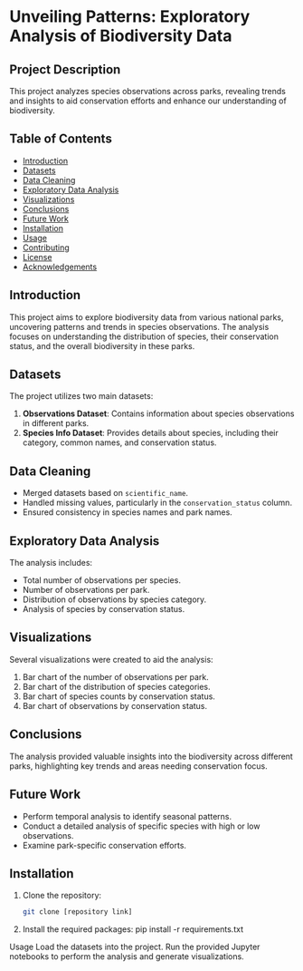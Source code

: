 # Unveiling Patterns: Exploratory Analysis of Biodiversity Data

## Project Description
This project analyzes species observations across parks, revealing trends and insights to aid conservation efforts and enhance our understanding of biodiversity.

## Table of Contents
- [Introduction](#introduction)
- [Datasets](#datasets)
- [Data Cleaning](#data-cleaning)
- [Exploratory Data Analysis](#exploratory-data-analysis)
- [Visualizations](#visualizations)
- [Conclusions](#conclusions)
- [Future Work](#future-work)
- [Installation](#installation)
- [Usage](#usage)
- [Contributing](#contributing)
- [License](#license)
- [Acknowledgements](#acknowledgements)

## Introduction
This project aims to explore biodiversity data from various national parks, uncovering patterns and trends in species observations. The analysis focuses on understanding the distribution of species, their conservation status, and the overall biodiversity in these parks.

## Datasets
The project utilizes two main datasets:
1. **Observations Dataset**: Contains information about species observations in different parks.
2. **Species Info Dataset**: Provides details about species, including their category, common names, and conservation status.

## Data Cleaning
- Merged datasets based on `scientific_name`.
- Handled missing values, particularly in the `conservation_status` column.
- Ensured consistency in species names and park names.

## Exploratory Data Analysis
The analysis includes:
- Total number of observations per species.
- Number of observations per park.
- Distribution of observations by species category.
- Analysis of species by conservation status.

## Visualizations
Several visualizations were created to aid the analysis:
1. Bar chart of the number of observations per park.
2. Bar chart of the distribution of species categories.
3. Bar chart of species counts by conservation status.
4. Bar chart of observations by conservation status.

## Conclusions
The analysis provided valuable insights into the biodiversity across different parks, highlighting key trends and areas needing conservation focus.

## Future Work
- Perform temporal analysis to identify seasonal patterns.
- Conduct a detailed analysis of specific species with high or low observations.
- Examine park-specific conservation efforts.

## Installation
1. Clone the repository:
   ```bash
   git clone [repository link]

2. Install the required packages:
   pip install -r requirements.txt
   
Usage
Load the datasets into the project.
Run the provided Jupyter notebooks to perform the analysis and generate visualizations.
